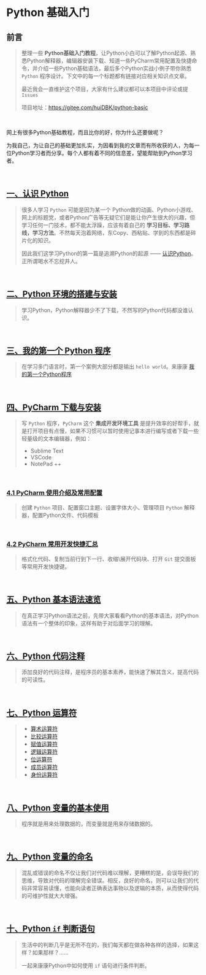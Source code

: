 # Python 基础入门

## 前言

> 整理一些 **Python基础入门教程**，让Python小白可以了解Python起源、熟悉Python解释器，编辑器安装下载、知道一些PyCharm常用配置及快捷命令，并介绍一些Python基础语法，最后多个Python实战小例子带你熟悉 `Python` 程序设计。下文中的每一个标题都有链接对应相关知识点文章。
>
> 最近我会一直维护这个项目，大家有什么建议都可以本项目中评论或提 `Issues`
>
> 项目地址：https://gitee.com/huiDBK/python-basic

<br/>

网上有很多Python基础教程，而且比你的好，你为什么还要做呢？

为我自己，为让自己的基础更加扎实，为因看到我的文章而有所收获的人，为每一位Python学习者而分享。每个人都有着不同的信息差，望能帮助到Python学习者。

<br/>

## [一、认识  Python](https://gitee.com/huiDBK/python-basic/blob/master/md/01-%E8%AE%A4%E8%AF%86%20Python.md)

> 很多人学习 `Python` 可能是因为某一个 Python做的动画、Python小游戏、网上的标题党，或者Python广告等无疑它们是能让你产生很大的兴趣，但学习任何一门技术，都不能太浮躁，应该有着自己的 **学习目标、学习路线，学习方法**。不然每天泡着网络，东Copy、西粘贴、学到的东西都是碎片化的知识。
>
> 因此我们这学习Python的第一篇是追溯Python的起源 —— [认识Python](https://gitee.com/huiDBK/python-basic/blob/master/md/01-%E8%AE%A4%E8%AF%86%20Python.md)。正所谓喝水不忘挖井人。

<br/>

## [二、Python 环境的搭建与安装](https://gitee.com/huiDBK/python-basic/blob/master/md/02-Python%E7%8E%AF%E5%A2%83%E5%AE%89%E8%A3%85%E6%95%99%E7%A8%8B.md)

> 学习Python，Python解释器少不了下载，不然写的Python代码都没谁认识。

<br/>

## [三、我的第一个 Python 程序](https://gitee.com/huiDBK/python-basic/blob/master/md/03-%E7%AC%AC%E4%B8%80%E4%B8%AAPython%E7%A8%8B%E5%BA%8F.md)

> 在学习多门语言时，第一个案例大部分都是输出 `hello world`。来康康 [我的第一个Python程序](https://gitee.com/huiDBK/python-basic/blob/master/md/03-%E7%AC%AC%E4%B8%80%E4%B8%AAPython%E7%A8%8B%E5%BA%8F.md)

<br/>

## [四、PyCharm 下载与安装](https://gitee.com/huiDBK/python-basic/blob/master/md/04-Pycharm%E4%B8%93%E4%B8%9A%E7%89%88%E4%B8%8B%E8%BD%BD%E4%B8%8E%E5%AE%8C%E7%BE%8E%E4%BD%BF%E7%94%A8.md)

> 写 `Python` 程序，`PyCharm` 这个 **集成开发环境工具** 是提升效率的好帮手，就是打开项目有点慢，如果不习惯可以暂时使用记事本进行编写或者下载一些轻量级的文本编辑器，例如：
>
> - Sublime Text
> - VSCode
> - NotePad ++

<br/>

### [4.1 PyCharm 使用介绍及常用配置](https://gitee.com/huiDBK/python-basic/blob/master/md/05-PyCharm%E4%BD%BF%E7%94%A8%E4%BB%8B%E7%BB%8D%E5%8F%8A%E5%B8%B8%E7%94%A8%E9%85%8D%E7%BD%AE.md)

> 创建 `Python` 项目、配置窗口主题、设置字体大小、管理项目 `Python` 解释器，配置Python文件、代码模板

<br/>

### [4.2 PyCharm 常用开发快捷汇总](https://gitee.com/huiDBK/python-basic/blob/master/md/06-PyCharm%E5%B8%B8%E7%94%A8%E5%BC%80%E5%8F%91%E5%BF%AB%E6%8D%B7%E9%94%AE.md)

> 格式化代码、复制当前行到下一行、收缩\展开代码块、打开 `Git` 提交面板等常用开发快捷键。

<br/>

## [五、Python 基本语法速览](https://gitee.com/huiDBK/python-basic/blob/master/md/07-Python%E5%9F%BA%E6%9C%AC%E8%AF%AD%E6%B3%95%E9%80%9F%E8%A7%88.md)

> 在真正学习Python语法之前，先带大家看看Python的基本语法，对Python语法有一个整体的印象，这样有助于对后面学习的理解。

<br/>

## [六、Python 代码注释](https://gitee.com/huiDBK/python-basic/blob/master/md/08-Python%E4%BB%A3%E7%A0%81%E6%B3%A8%E9%87%8A.md)

> 添加良好的代码注释，是程序员的基本素养，能快速了解其含义，提高代码的可读性。

<br/>

## [七、Python 运算符](https://gitee.com/huiDBK/python-basic/blob/master/md/09-Python%E8%BF%90%E7%AE%97%E7%AC%A6.md)

> - [算术运算符](https://gitee.com/huiDBK/python-basic/blob/master/md/09-Python%E8%BF%90%E7%AE%97%E7%AC%A6.md#算术运算符)
> - [比较运算符](https://gitee.com/huiDBK/python-basic/blob/master/md/09-Python%E8%BF%90%E7%AE%97%E7%AC%A6.md#比较运算符)
> - [赋值运算符](https://gitee.com/huiDBK/python-basic/blob/master/md/09-Python%E8%BF%90%E7%AE%97%E7%AC%A6.md#赋值运算符)
> - [逻辑运算符](https://gitee.com/huiDBK/python-basic/blob/master/md/09-Python%E8%BF%90%E7%AE%97%E7%AC%A6.md#赋值运算符)
> - [位运算符](https://gitee.com/huiDBK/python-basic/blob/master/md/09-Python%E8%BF%90%E7%AE%97%E7%AC%A6.md#位运算符)
> - [成员运算符](https://gitee.com/huiDBK/python-basic/blob/master/md/09-Python%E8%BF%90%E7%AE%97%E7%AC%A6.md#成员运算符)
> - [身份运算符](https://gitee.com/huiDBK/python-basic/blob/master/md/09-Python%E8%BF%90%E7%AE%97%E7%AC%A6.md#身份运算符)

<br/>

## [八、Python 变量的基本使用](https://gitee.com/huiDBK/python-basic/blob/master/md/10-Python%E5%8F%98%E9%87%8F%E7%9A%84%E5%9F%BA%E6%9C%AC%E4%BD%BF%E7%94%A8.md)

> 程序就是用来处理数据的，而变量就是用来存储数据的。

<br/>

## [九、Python 变量的命名](https://gitee.com/huiDBK/python-basic/blob/master/md/11-Python%E5%8F%98%E9%87%8F%E7%9A%84%E5%91%BD%E5%90%8D%E8%A7%84%E8%8C%83.md)

> 混乱或错误的命名不仅让我们对代码难以理解，更糟糕的是，会误导我们的思维，导致对代码的理解完全错误。相反，良好的命名，则可以让我们的代码非常容易读懂，也能向读者正确表达事物以及逻辑的本质，从而使得代码的可维护性就大大增强。

<br/>

## [十、Python `if` 判断语句](https://gitee.com/huiDBK/python-basic/blob/master/md/12-Python%E6%9D%A1%E4%BB%B6%E6%8E%A7%E5%88%B6%E2%80%94if%E8%AF%AD%E5%8F%A5.md)

> 生活中的判断几乎是无所不在的，我们每天都在做各种各样的选择，如果这样？如果那样？……
>
> 一起来康康Python中如何使用 `if` 语句进行条件判断。  

<br/>

